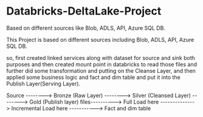 # Databricks-DeltaLake-Project
Based on different sources like Blob, ADLS, API, Azure SQL DB.


This Project is based on different sources including Blob, ADLS, API, Azure SQL DB.

so, first created linked services along with dataset for source and sink both purposes and then created mount point in databricks to read those files and further did some transformation and putting on the Cleanse Layer, and then applied some business logic and fact and dim table and put it into the Publish Layer(Serving Layer).


Source -------->   Bronze (Raw Layer) --------> Silver (Cleansed Layer) --------> Gold (Publish layer)
files----------> Full Load here --------------> Incremental Load here -----------> Fact and dim table
